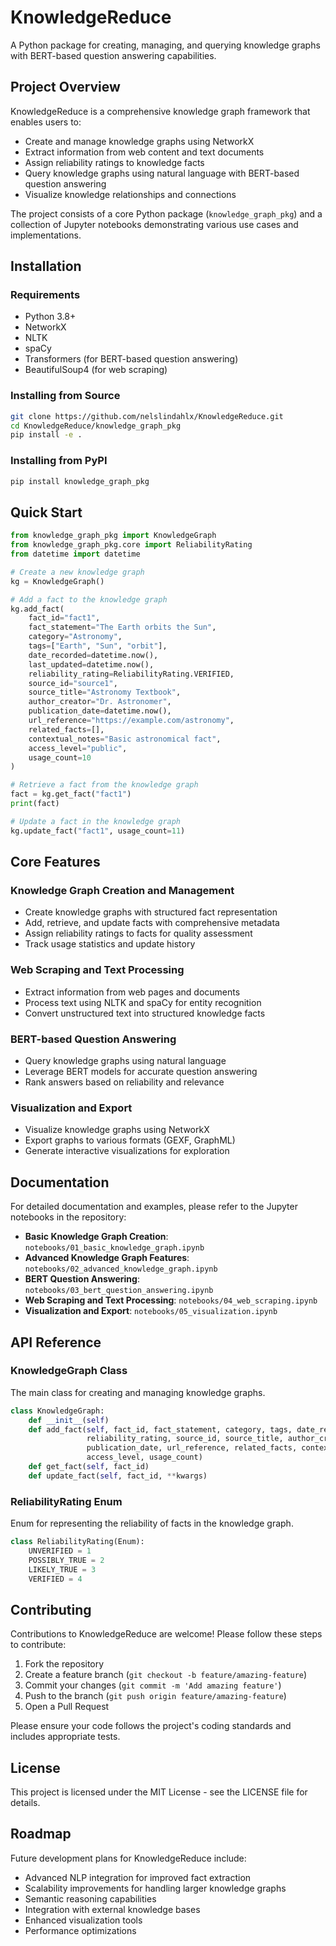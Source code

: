 # KnowledgeReduce

A Python package for creating, managing, and querying knowledge graphs with BERT-based question answering capabilities.

## Project Overview

KnowledgeReduce is a comprehensive knowledge graph framework that enables users to:

- Create and manage knowledge graphs using NetworkX
- Extract information from web content and text documents
- Assign reliability ratings to knowledge facts
- Query knowledge graphs using natural language with BERT-based question answering
- Visualize knowledge relationships and connections

The project consists of a core Python package (`knowledge_graph_pkg`) and a collection of Jupyter notebooks demonstrating various use cases and implementations.

## Installation

### Requirements

- Python 3.8+
- NetworkX
- NLTK
- spaCy
- Transformers (for BERT-based question answering)
- BeautifulSoup4 (for web scraping)

### Installing from Source

```bash
git clone https://github.com/nelslindahlx/KnowledgeReduce.git
cd KnowledgeReduce/knowledge_graph_pkg
pip install -e .
```

### Installing from PyPI

```bash
pip install knowledge_graph_pkg
```

## Quick Start

```python
from knowledge_graph_pkg import KnowledgeGraph
from knowledge_graph_pkg.core import ReliabilityRating
from datetime import datetime

# Create a new knowledge graph
kg = KnowledgeGraph()

# Add a fact to the knowledge graph
kg.add_fact(
    fact_id="fact1",
    fact_statement="The Earth orbits the Sun",
    category="Astronomy",
    tags=["Earth", "Sun", "orbit"],
    date_recorded=datetime.now(),
    last_updated=datetime.now(),
    reliability_rating=ReliabilityRating.VERIFIED,
    source_id="source1",
    source_title="Astronomy Textbook",
    author_creator="Dr. Astronomer",
    publication_date=datetime.now(),
    url_reference="https://example.com/astronomy",
    related_facts=[],
    contextual_notes="Basic astronomical fact",
    access_level="public",
    usage_count=10
)

# Retrieve a fact from the knowledge graph
fact = kg.get_fact("fact1")
print(fact)

# Update a fact in the knowledge graph
kg.update_fact("fact1", usage_count=11)
```

## Core Features

### Knowledge Graph Creation and Management

- Create knowledge graphs with structured fact representation
- Add, retrieve, and update facts with comprehensive metadata
- Assign reliability ratings to facts for quality assessment
- Track usage statistics and update history

### Web Scraping and Text Processing

- Extract information from web pages and documents
- Process text using NLTK and spaCy for entity recognition
- Convert unstructured text into structured knowledge facts

### BERT-based Question Answering

- Query knowledge graphs using natural language
- Leverage BERT models for accurate question answering
- Rank answers based on reliability and relevance

### Visualization and Export

- Visualize knowledge graphs using NetworkX
- Export graphs to various formats (GEXF, GraphML)
- Generate interactive visualizations for exploration

## Documentation

For detailed documentation and examples, please refer to the Jupyter notebooks in the repository:

- **Basic Knowledge Graph Creation**: `notebooks/01_basic_knowledge_graph.ipynb`
- **Advanced Knowledge Graph Features**: `notebooks/02_advanced_knowledge_graph.ipynb`
- **BERT Question Answering**: `notebooks/03_bert_question_answering.ipynb`
- **Web Scraping and Text Processing**: `notebooks/04_web_scraping.ipynb`
- **Visualization and Export**: `notebooks/05_visualization.ipynb`

## API Reference

### KnowledgeGraph Class

The main class for creating and managing knowledge graphs.

```python
class KnowledgeGraph:
    def __init__(self)
    def add_fact(self, fact_id, fact_statement, category, tags, date_recorded, last_updated,
                 reliability_rating, source_id, source_title, author_creator,
                 publication_date, url_reference, related_facts, contextual_notes,
                 access_level, usage_count)
    def get_fact(self, fact_id)
    def update_fact(self, fact_id, **kwargs)
```

### ReliabilityRating Enum

Enum for representing the reliability of facts in the knowledge graph.

```python
class ReliabilityRating(Enum):
    UNVERIFIED = 1
    POSSIBLY_TRUE = 2
    LIKELY_TRUE = 3
    VERIFIED = 4
```

## Contributing

Contributions to KnowledgeReduce are welcome! Please follow these steps to contribute:

1. Fork the repository
2. Create a feature branch (`git checkout -b feature/amazing-feature`)
3. Commit your changes (`git commit -m 'Add amazing feature'`)
4. Push to the branch (`git push origin feature/amazing-feature`)
5. Open a Pull Request

Please ensure your code follows the project's coding standards and includes appropriate tests.

## License

This project is licensed under the MIT License - see the LICENSE file for details.

## Roadmap

Future development plans for KnowledgeReduce include:

- Advanced NLP integration for improved fact extraction
- Scalability improvements for handling larger knowledge graphs
- Semantic reasoning capabilities
- Integration with external knowledge bases
- Enhanced visualization tools
- Performance optimizations
